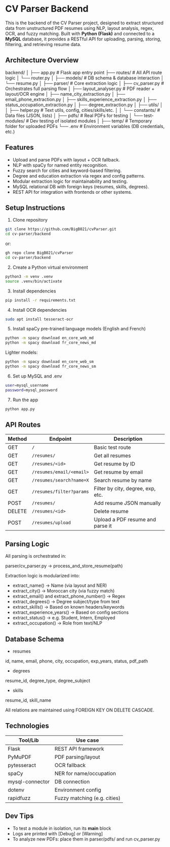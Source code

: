 # CV Parser Backend
This is the backend of the CV Parser project, designed to extract structured data from unstructured PDF resumes using NLP, layout analysis, regex, OCR, and fuzzy matching. Built with **Python (Flask)** and connected to a **MySQL** database, it provides a RESTful API for uploading, parsing, storing, filtering, and retrieving resume data.

## Architecture Overview

backend/
│
├── app.py                        # Flask app entry point
├── routes/                       # All API route logic
│   └── router.py
│
├── models/                       # DB schema & database interaction
│   └── resume.py
│
├── parser/                       # Core extraction logic
│   ├── cv_parser.py             # Orchestrates full parsing flow
│   ├── layout_analyser.py       # PDF reader + layout/OCR engine
│   ├── name_city_extraction.py
│   ├── email_phone_extraction.py
│   ├── skills_experience_extraction.py
│   ├── status_occupation_extraction.py
│   ├── degree_extraction.py
│   ├── utils/
│   │   ├── helper.py            # Text utils, config, cities/skills/etc.
│   │   └── constants/           # Data files (JSON, lists)
│   ├── pdfs/                   # Real PDFs for testing
│   └── test-modules/            # Dev testing of isolated modules
│
├── temp/                         # Temporary folder for uploaded PDFs
└── .env                          # Environment variables (DB credentials, etc.)

## Features
- Upload and parse PDFs with layout + OCR fallback.
- NLP with spaCy for named entity recognition.
- Fuzzy search for cities and keyword-based filtering.
- Degree and education extraction via regex and config patterns.
- Modular extraction logic for maintainability and testing.
- MySQL relational DB with foreign keys (resumes, skills, degrees).
- REST API for integration with frontends or other systems.

## Setup Instructions
1. Clone repository
```bash
git clone https://github.com/BigB021/cvParser.git
cd cv-parser/backend
```
or:
```bash
gh repo clone BigB021/cvParser
cd cv-parser/backend
```
2. Create a Python virtual environment
```bash
python3 -m venv .venv
source .venv/bin/activate

```
3. Install dependencies
```bash
pip install -r requirements.txt
```
4. Install OCR dependencies
```bash
sudo apt install tesseract-ocr
```
5. Install spaCy pre-trained language models (English and French)
```bash
python -m spacy download en_core_web_md 
python -m spacy download fr_core_news_md
```
Lighter models:
```bash
python -m spacy download en_core_web_sm
python -m spacy download fr_core_news_sm
```
6. Set up MySQL and .env
```bash
user=mysql_username
password=mysql_password
```
7. Run the app
```bash
python app.py
```
## API Routes
| Method | Endpoint                 | Description                       |
| ------ | ------------------------ | --------------------------------- |
| GET    | `/`                      | Basic test route                  |
| GET    | `/resumes/`              | Get all resumes                   |
| GET    | `/resumes/<id>`          | Get resume by ID                  |
| GET    | `/resumes/email/<email>` | Get resume by email               |
| GET    | `/resumes/search?name=X` | Search resume by name             |
| GET    | `/resumes/filter?params` | Filter by city, degree, exp, etc. |
| POST   | `/resumes/`              | Add resume JSON manually          |
| DELETE | `/resumes/<id>`          | Delete resume                     |
| POST   | `/resumes/upload`        | Upload a PDF resume and parse it  |

## Parsing Logic
All parsing is orchestrated in:

parser/cv_parser.py → process_and_store_resume(path)

Extraction logic is modularized into:

- extract_name() → Name (via layout and NER)
- extract_city() → Moroccan city (via fuzzy match)
- extract_email() and extract_phone_number() → Regex
- extract_degrees() → Degree subject/type from text
- extract_skills() → Based on known headers/keywords
- extract_experience_years() → Based on config sections
- extract_status() → e.g. Student, Intern, Employed
- extract_occupation() → Role from text/NLP

## Database Schema
- resumes

id, name, email, phone, city, occupation, exp_years, status, pdf_path

- degrees

 resume_id, degree_type, degree_subject

- skills

resume_id, skill_name

All relations are maintained using FOREIGN KEY ON DELETE CASCADE.

## Technologies
| Tool/Lib        | Use case                     |
| --------------- | ---------------------------- |
| Flask           | REST API framework           |
| PyMuPDF         | PDF parsing/layout           |
| pytesseract     | OCR fallback                 |
| spaCy           | NER for name/occupation      |
| mysql-connector | DB connection                |
| dotenv          | Environment config           |
| rapidfuzz       | Fuzzy matching (e.g. cities) |

## Dev Tips
- To test a module in isolation, run its __main__ block
- Logs are printed with [Debug] or [Warning]
- To analyze new PDFs: place them in parser/pdfs/ and run cv_parser.py